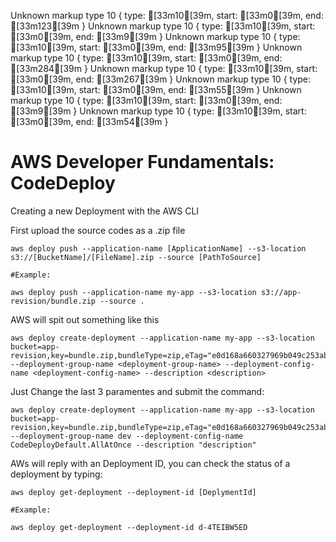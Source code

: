 Unknown markup type 10 { type: [33m10[39m, start: [33m0[39m, end: [33m123[39m }
Unknown markup type 10 { type: [33m10[39m, start: [33m0[39m, end: [33m9[39m }
Unknown markup type 10 { type: [33m10[39m, start: [33m0[39m, end: [33m95[39m }
Unknown markup type 10 { type: [33m10[39m, start: [33m0[39m, end: [33m284[39m }
Unknown markup type 10 { type: [33m10[39m, start: [33m0[39m, end: [33m267[39m }
Unknown markup type 10 { type: [33m10[39m, start: [33m0[39m, end: [33m55[39m }
Unknown markup type 10 { type: [33m10[39m, start: [33m0[39m, end: [33m9[39m }
Unknown markup type 10 { type: [33m10[39m, start: [33m0[39m, end: [33m54[39m }

# AWS Developer Fundamentals: CodeDeploy

Creating a new Deployment with the AWS CLI

First upload the source codes as a .zip file

    aws deploy push --application-name [ApplicationName] --s3-location s3://[BucketName]/[FileName].zip --source [PathToSource]

    #Example:

    aws deploy push --application-name my-app --s3-location s3://app-revision/bundle.zip --source .

AWS will spit out something like this

    aws deploy create-deployment --application-name my-app --s3-location bucket=app-revision,key=bundle.zip,bundleType=zip,eTag="e0d168a660327969b049c253ab85ea81" --deployment-group-name <deployment-group-name> --deployment-config-name <deployment-config-name> --description <description>

Just Change the last 3 paramentes and submit the command:

    aws deploy create-deployment --application-name my-app --s3-location bucket=app-revision,key=bundle.zip,bundleType=zip,eTag="e0d168a660327969b049c253ab85ea81" --deployment-group-name dev --deployment-config-name CodeDeployDefault.AllAtOnce --description "description"

AWs will reply with an Deployment ID, you can check the status of a deployment by typing:

    aws deploy get-deployment --deployment-id [DeplymentId]

    #Example:

    aws deploy get-deployment --deployment-id d-4TEIBW5ED
    
